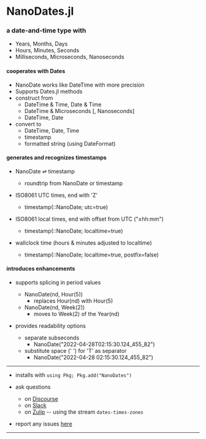 # NanoDates.jl

### a date-and-time type with
- Years, Months, Days
- Hours, Minutes, Seconds
- Milliseconds, Microseconds, Nanoseconds



#### cooperates with Dates

 - NanoDate works like DateTime with more precision
 - Supports Dates.jl methods
 - construct from 
   - DateTime & Time, Date & Time
   - DateTime & Microseconds [, Nanoseconds]
   - DateTime, Date
 - convert to
   - DateTime, Date, Time
   - timestamp
   - formatted string (using DateFormat)


#### generates and recognizes timestamps

- NanoDate ⇌ timestamp
    - roundtrip from NanoDate or timestamp

- ISO8061 UTC times, end with 'Z'
    - timestamp(::NanoDate; utc=true) 
- ISO8061 local times, end with offset from UTC ("±hh:mm")
    - timestamp(::NanoDate; localtime=true)

- wallclock time (hours & minutes adjusted to localtime)
    - timestamp(::NanoDate; localtime=true, postfix=false)


#### introduces enhancements

- supports splicing in period values
    - NanoDate(nd, Hour(5))
       - replaces Hour(nd) with Hour(5)
    - NanoDate(nd, Week(2))
       - moves to Week(2) of the Year(nd)

- provides readability options
    - separate subseconds
       - NanoDate("2022-04-28T02:15:30.124_455_82")
    - substitute space (' ') for 'T' as separator
       - NanoDate("2022-04-28 02:15:30.124_455_82")


----

- installs with  `using Pkg; Pkg.add("NanoDates")`

- ask questions
  - on [Discourse](https://discourse.julialang.org/latest)
  - on [Slack](https://app.slack.com/client/T68168MUP)
  - on [Zulip](https://julialang.zulipchat.com/#narrow/stream/321834-dates-times-zones) -- using the stream `dates-times-zones`
  
- report any issues [here](https://github.com/JeffreySarnoff/NanoDates.jl/issues)

----
